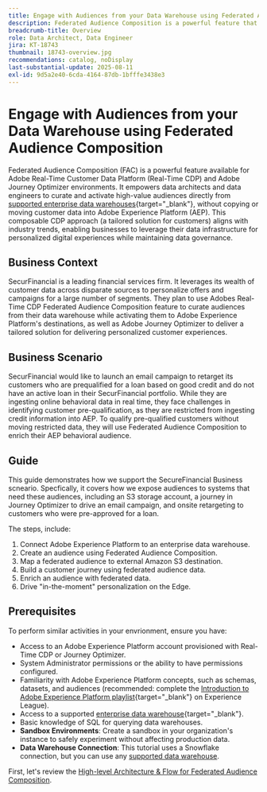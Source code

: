 ```yaml
---
title: Engage with Audiences from your Data Warehouse using Federated Audience Composition
description: Federated Audience Composition is a powerful feature that enables data architects and data engineers to build and enrich audiences directly from third-party data warehouses.
breadcrumb-title: Overview
role: Data Architect, Data Engineer
jira: KT-18743
thumbnail: 18743-overview.jpg
recommendations: catalog, noDisplay
last-substantial-update: 2025-08-11
exl-id: 9d5a2e40-6cda-4164-87db-1bfffe3438e3
---
```

# Engage with Audiences from your Data Warehouse using Federated Audience Composition

Federated Audience Composition (FAC) is a powerful feature available for Adobe Real-Time Customer Data Platform (Real-Time CDP) and Adobe Journey Optimizer environments. It empowers data architects and data engineers to curate and activate high-value audiences directly from [supported enterprise data warehouses](https://experienceleague.adobe.com/en/docs/federated-audience-composition/using/start/access-prerequisites){target="_blank"}, without copying or moving customer data into Adobe Experience Platform (AEP). This composable CDP approach (a tailored solution for customers) aligns with industry trends, enabling businesses to leverage their data infrastructure for personalized digital experiences while maintaining data governance.

## Business Context

SecurFinancial is a leading financial services firm. It leverages its wealth of customer data across disparate sources to personalize offers and campaigns for a large number of segments. They plan to use Adobes Real-Time CDP Federated Audience Composition feature to curate audiences from their data warehouse while activating them to Adobe Experience Platform's destinations, as well as Adobe Journey Optimizer to deliver a tailored solution for delivering personalized customer experiences. 

## Business Scenario

SecurFinancial would like to launch an email campaign to retarget its customers who are prequalified for a loan based on good credit and do not have an active loan in their SecurFinancial portfolio. While they are ingesting online behavioral data in real time, they face challenges in identifying customer pre-qualification, as they are restricted from ingesting credit information into AEP. To qualify pre-qualified customers without moving restricted data, they will use Federated Audience Composition to enrich their AEP behavioral audience.

## Guide

This guide demonstrates how we support the SecureFinancial Business scneario. Specfically, it covers how we expose audiences to systems that need these audiences, including an S3 storage account, a journey in Journey Optimizer to drive an email campaign, and onsite retargeting to customers who were pre-approved for a loan.

The steps, include:

1. Connect Adobe Experience Platform to an enterprise data warehouse.
2. Create an audience using Federated Audience Composition.
3. Map a federated audience to external Amazon S3 destination.
4. Build a customer journey using federated audience data.
5. Enrich an audience with federated data.
6. Drive "in-the-moment" personalization on the Edge.

## Prerequisites

To perform similar activities in your envrionment, ensure you have:

- Access to an Adobe Experience Platform account provisioned with Real-Time CDP or Journey Optimizer.
- System Administrator permissions or the ability to have permissions configured.
- Familiarity with Adobe Experience Platform concepts, such as schemas, datasets, and audiences (recommended: complete the [Introduction to Adobe Experience Platform playlist](https://experienceleague.adobe.com/en/playlists/experience-platform-introduction?lang=en){target="_blank"} on Experience League).
- Access to a supported [enterprise data warehouse](https://experienceleague.adobe.com/en/docs/federated-audience-composition/using/start/access-prerequisites){target="_blank"}. 
- Basic knowledge of SQL for querying data warehouses.
- **Sandbox Environments**: Create a sandbox in your organization's instance to safely experiment without affecting production data.
- **Data Warehouse Connection**: This tutorial uses a Snowflake connection, but you can use any [supported data warehouse](https://experienceleague.adobe.com/en/docs/federated-audience-composition/using/start/access-prerequisites).

First, let's review the [High-level Architecture & Flow for Federated Audience Composition](fac-architecture-and-flow.md).
